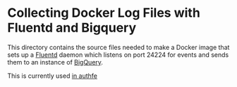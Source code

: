 # Collecting Docker Log Files with Fluentd and Bigquery
This directory contains the source files needed to make a Docker image
that sets up a [Fluentd](http://www.fluentd.org/) daemon which listens on port 24224 for events
and sends them to an instance of [BigQuery](https://cloud.google.com/bigquery/).

This is currently used [in authfe](https://github.com/weaveworks/service/blob/9fe4b77f78090b9b8714b751fd57bfc706f0f054/authfe/routes.go#L153)
